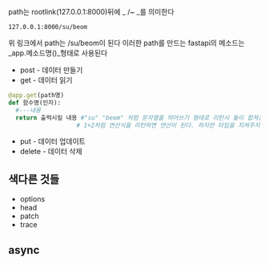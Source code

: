path는 rootlink(127.0.0.1:8000)뒤에 _ /~ _를 의미한다
~~~
127.0.0.1:8000/su/beom
~~~
위 링크에서 path는 /su/beom이 된다
이러한 path를 만드는 fastapi의 메소드는 _app.메소드명()_형태로 사용된다
- post - 데이터 만들기
- get - 데이터 읽기
~~~python
@app.get(path명)
def 함수명(인자):
  #---내용
  return 출력시킬 내용 #"su" "beom" 처럼 문자열을 띄어쓰기 형태로 리턴시 둘이 합쳐진다 -> "subeom"
                   # 1+2처럼 연산식을 리턴하면 연산이 된다. 하지만 타입을 지켜주지 않으면 에러가 난다. ex) 1+'2'
~~~
- put - 데이터 업데이트
- delete - 데이터 삭제
## 색다른 것들
- options
- head
- patch
- trace


## async
